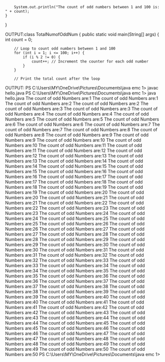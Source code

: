         System.out.println("The count of odd numbers between 1 and 100 is: " + count);
    }
}


OUTPUT:class TotalNumofOddNum {
    public static void main(String[] args) {
        int count = 0;

        // Loop to count odd numbers between 1 and 100
        for (int i = 1; i <= 100; i++) {
            if (i % 2 != 0) {
                count++; // Increment the counter for each odd number
            }
        }

        // Print the total count after the loop


OUTPUT:
PS C:\Users\MY\OneDrive\Pictures\Documents\java emc 1> javac hello.java
PS C:\Users\MY\OneDrive\Pictures\Documents\java emc 1> java hello.java
The count of odd Numbers are:1
The count of odd Numbers are:1
The count of odd Numbers are:2
The count of odd Numbers are:2
The count of odd Numbers are:3
The count of odd Numbers are:3
The count of odd Numbers are:4
The count of odd Numbers are:4
The count of odd Numbers are:5
The count of odd Numbers are:5
The count of odd Numbers are:6
The count of odd Numbers are:6
The count of odd Numbers are:7
The count of odd Numbers are:7
The count of odd Numbers are:8
The count of odd Numbers are:8
The count of odd Numbers are:9
The count of odd Numbers are:9
The count of odd Numbers are:10
The count of odd Numbers are:10
The count of odd Numbers are:11
The count of odd Numbers are:11
The count of odd Numbers are:12
The count of odd Numbers are:12
The count of odd Numbers are:13
The count of odd Numbers are:13
The count of odd Numbers are:14
The count of odd Numbers are:14
The count of odd Numbers are:15
The count of odd Numbers are:15
The count of odd Numbers are:16
The count of odd Numbers are:16
The count of odd Numbers are:17
The count of odd Numbers are:17
The count of odd Numbers are:18
The count of odd Numbers are:18
The count of odd Numbers are:19
The count of odd Numbers are:19
The count of odd Numbers are:20
The count of odd Numbers are:20
The count of odd Numbers are:21
The count of odd Numbers are:21
The count of odd Numbers are:22
The count of odd Numbers are:22
The count of odd Numbers are:23
The count of odd Numbers are:23
The count of odd Numbers are:24
The count of odd Numbers are:24
The count of odd Numbers are:25
The count of odd Numbers are:25
The count of odd Numbers are:26
The count of odd Numbers are:26
The count of odd Numbers are:27
The count of odd Numbers are:27
The count of odd Numbers are:28
The count of odd Numbers are:28
The count of odd Numbers are:29
The count of odd Numbers are:29
The count of odd Numbers are:30
The count of odd Numbers are:30
The count of odd Numbers are:31
The count of odd Numbers are:31
The count of odd Numbers are:32
The count of odd Numbers are:32
The count of odd Numbers are:33
The count of odd Numbers are:33
The count of odd Numbers are:34
The count of odd Numbers are:34
The count of odd Numbers are:35
The count of odd Numbers are:35
The count of odd Numbers are:36
The count of odd Numbers are:36
The count of odd Numbers are:37
The count of odd Numbers are:37
The count of odd Numbers are:38
The count of odd Numbers are:38
The count of odd Numbers are:39
The count of odd Numbers are:39
The count of odd Numbers are:40
The count of odd Numbers are:40
The count of odd Numbers are:41
The count of odd Numbers are:41
The count of odd Numbers are:42
The count of odd Numbers are:42
The count of odd Numbers are:43
The count of odd Numbers are:43
The count of odd Numbers are:44
The count of odd Numbers are:44
The count of odd Numbers are:45
The count of odd Numbers are:45
The count of odd Numbers are:46
The count of odd Numbers are:46
The count of odd Numbers are:47
The count of odd Numbers are:47
The count of odd Numbers are:48
The count of odd Numbers are:48
The count of odd Numbers are:49
The count of odd Numbers are:49
The count of odd Numbers are:50
The count of odd Numbers are:50
PS C:\Users\MY\OneDrive\Pictures\Documents\java emc 1> 
